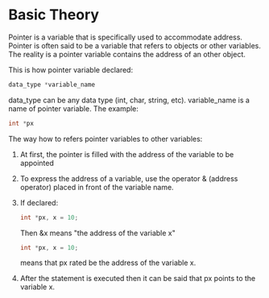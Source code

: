 # Basic Theory
Pointer is a variable that is specifically used to accommodate address. Pointer is often said to be a variable that refers to objects or other variables. The reality is a pointer variable contains the address of an other object.

This is how pointer variable declared:
```c
data_type *variable_name
```
data_type can be any data type (int, char, string, etc). variable_name is a name of pointer variable. The example:
```c
int *px
```

The way how to refers pointer variables to other variables:

1. At first, the pointer is filled with the address of the variable to be appointed
2. To express the address of a variable, use the operator & (address operator) placed in front of the variable name.
3. If declared:

    ```c
    int *px, x = 10;
    ```
    
    Then &x means "the address of the variable x"

    ```c
    int *px, x = 10;
    ```
    
    means that px rated be the address of the variable x.
4. After the statement is executed then it can be said that px points to the variable x.

